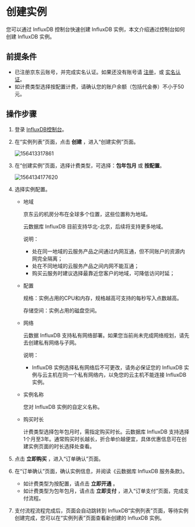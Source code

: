 # 创建实例

您可以通过 InfluxDB 控制台快速创建 InfluxDB 实例，本文介绍通过控制台如何创建 InfluxDB 实例。

## 前提条件

- 已注册京东云账号，并完成实名认证。如果还没有账号请 [注册](https://accounts.jdcloud.com/p/regPage?source=jdcloud&ReturnUrl=//uc.jdcloud.com/passport/complete?returnUrl=http://uc.jdcloud.com/redirect/loginRouter?returnUrl=https%3A%2F%2Fwww.jdcloud.com%2Fhelp%2Fdetail%2F734%2FisCatalog%2F1)，或 [实名认证](https://uc.jdcloud.com/account/certify)。
- 如计费类型选择按配置计费，请确认您的账户余额（包括代金券）不小于50元。

## 操作步骤

1. 登录 [InfluxDB控制台](http://tsds-console.jdcloud.com/list)。

2. 在“实例列表”页面，点击 **创建** ，进入“创建实例”页面。  

   ![156413317861](../../../../../image/JCS-for-InfluxDB/1564134317861.png)

3. 在“创建实例”页面，选择计费类型，可选择：**包年包月** 或 **按配置**。 

   ![1564134177620](../../../../../image/JCS-for-InfluxDB/1564134177620.png)

4. 选择实例配置。

   - 地域

     京东云的机房分布在全球多个位置，这些位置称为地域。

     云数据库 InfluxDB 目前支持华北-北京，后续将支持更多地域。

     说明：

     - 处在同一地域的云服务产品之间通过内网互通，但不同账户的资源内网完全隔离；
     - 处在不同地域的云服务产品之间内网不能互通；
     - 购买云服务时建议选择最靠近您客户的地域，可降低访问时延；

   - 配置

     规格：实例占用的CPU和内存，规格越高可支持的每秒写入点数越高。

     存储空间：实例占用的磁盘空间。

   - 网络

     云数据 InfluxDB 支持私有网络部署。如果您当前尚未完成网络规划，请先去创建私有网络与子网。

     说明：

     - InfluxDB 实例选择私有网络后不可更改，请务必保证您的 InfluxDB 实例与云主机在同一个私有网络内，以免您的云主机不能连接 InfluxDB 实例。

   - 实例名称

     您对 InfluxDB 实例的自定义名称。

   - 购买时长

     计费类型选择包年包月时，需指定购买时长。云数据库 InfluxDB 支持选择1个月至3年。通常购买时长越长，折合单价越便宜，具体优惠信息可在创建实例页面的时长选择处查看。

5. 点击 **立即购买** ，进入“订单确认”页面。

6. 在“订单确认”页面，确认实例信息，并阅读《云数据库 InfluxDB 服务条款》。

   - 如计费类型为按配置，请点击 **立即开通** 。
   - 如计费类型为包年包月，请点击 **立即支付** ，进入“订单支付”页面，完成支付流程。

7. 支付流程流程完成后，页面会自动跳转到 InfluxDB“实例列表”页面，等待实例创建完成，您可以在“实例列表”页面查看新创建的 InfluxDB 实例。
